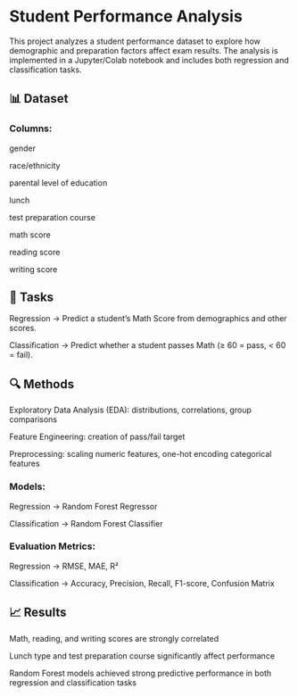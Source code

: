 # Student Performance Analysis



This project analyzes a student performance dataset to explore how demographic and preparation factors affect exam results. The analysis is implemented in a Jupyter/Colab notebook and includes both regression and classification tasks.



## 📊 Dataset



### Columns:



gender



race/ethnicity



parental level of education



lunch



test preparation course



math score



reading score



writing score



## 🎯 Tasks



Regression → Predict a student’s Math Score from demographics and other scores.



Classification → Predict whether a student passes Math (≥ 60 = pass, < 60 = fail).



## 🔍 Methods



Exploratory Data Analysis (EDA): distributions, correlations, group comparisons



Feature Engineering: creation of pass/fail target



Preprocessing: scaling numeric features, one-hot encoding categorical features



### Models:



Regression → Random Forest Regressor



Classification → Random Forest Classifier



### Evaluation Metrics:



Regression → RMSE, MAE, R²



Classification → Accuracy, Precision, Recall, F1-score, Confusion Matrix



## 📈 Results



Math, reading, and writing scores are strongly correlated



Lunch type and test preparation course significantly affect performance



Random Forest models achieved strong predictive performance in both regression and classification tasks

